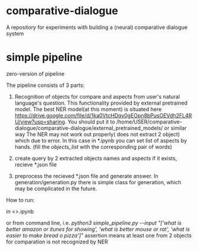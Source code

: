 # comparative-dialogue
A repository for experiments with building a (neural) comparative dialogue system

# simple pipeline 
zero-version of pipeline

The pipeline consists of 3 parts:

1) Recognition of objects for compare and aspects from user's natural language's question. This functionality provided by external pretrained model. The best NER model(at this moment) is situated here https://drive.google.com/file/d/1ka0VtcHDqy0gEOpn8bPusOEVdh2FL4RU/view?usp=sharing.
You should put it to 
/home/USER/comparative-dialogue/comparative-dialogue/external_pretrained_models/ or similar way
The NER may not work out properly( does not extract 2 object) which due to error.
In this case in \*.ipynb you can set list of aspects by hands. (fill the *objects_list* with the corresponding pair of words)

2) create query by 2 extracted objects names and aspects if it exists, recieve *.json file

3) preprocess the recieved *.json file and generate answer.
In generation/generation.py there is simple class for generation, which may be complicated in the future.

How to run:

in <>.ipynb 

or from command line, i.e. *python3 simple_pipeline.py --input "['what is better amazon or itunes for showing', 'what is better mouse or rat', 'what is easier to make bread o pizza']"*
assertion means at least one from 2 objects for comparation is not recognized by NER


